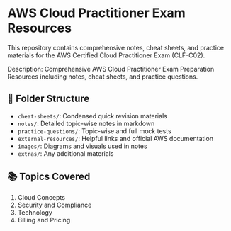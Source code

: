 # AWS Cloud Practitioner Exam Resources

This repository contains comprehensive notes, cheat sheets, and practice materials for the AWS Certified Cloud Practitioner Exam (CLF-C02).

Description: Comprehensive AWS Cloud Practitioner Exam Preparation Resources including notes, cheat sheets, and practice questions.

## 📂 Folder Structure

- `cheat-sheets/`: Condensed quick revision materials
- `notes/`: Detailed topic-wise notes in markdown
- `practice-questions/`: Topic-wise and full mock tests
- `external-resources/`: Helpful links and official AWS documentation
- `images/`: Diagrams and visuals used in notes
- `extras/`: Any additional materials

## 📚 Topics Covered

1. Cloud Concepts
2. Security and Compliance
3. Technology
4. Billing and Pricing
